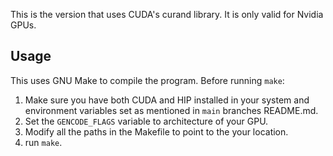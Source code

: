 This is the version that uses CUDA's curand library. It is only valid for Nvidia GPUs.


## Usage
This uses GNU Make to compile the program. Before running `make`:

1. Make sure you have both CUDA and HIP installed in your system and environment variables set as mentioned in `main` branches README.md.
2. Set the `GENCODE_FLAGS` variable to architecture of your GPU.
3. Modify all the paths in the Makefile to point to the your location.
4. run `make`.
